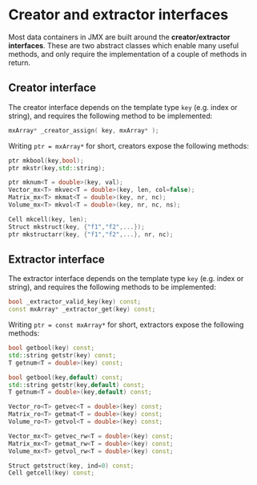 
# Creator and extractor interfaces

Most data containers in JMX are built around the **creator/extractor interfaces**. These are two abstract classes which enable many useful methods, and only require the implementation of a couple of methods in return.

## Creator interface

The creator interface depends on the template type `key` (e.g. index or string), and requires the following method to be implemented:
```cpp
mxArray* _creator_assign( key, mxArray* );
```

Writing `ptr = mxArray*` for short, creators expose the following methods:
```cpp
ptr mkbool(key,bool);
ptr mkstr(key,std::string);

ptr mknum<T = double>(key, val);
Vector_mx<T> mkvec<T = double>(key, len, col=false);
Matrix_mx<T> mkmat<T = double>(key, nr, nc);
Volume_mx<T> mkvol<T = double>(key, nr, nc, ns);

Cell mkcell(key, len);
Struct mkstruct(key, {"f1","f2",...});
ptr mkstructarr(key, {"f1","f2",...}, nr, nc);
```

## Extractor interface

The extractor interface depends on the template type `key` (e.g. index or string), and requires the following methods to be implemented:
```cpp
bool _extractor_valid_key(key) const;
const mxArray* _extractor_get(key) const;
```

Writing `ptr = const mxArray*` for short, extractors expose the following methods:
```cpp
bool getbool(key) const;
std::string getstr(key) const;
T getnum<T = double>(key) const;

bool getbool(key,default) const;
std::string getstr(key,default) const;
T getnum<T = double>(key,default) const;

Vector_ro<T> getvec<T = double>(key) const;
Matrix_ro<T> getmat<T = double>(key) const;
Volume_ro<T> getvol<T = double>(key) const;

Vector_mx<T> getvec_rw<T = double>(key) const;
Matrix_mx<T> getmat_rw<T = double>(key) const;
Volume_mx<T> getvol_rw<T = double>(key) const;

Struct getstruct(key, ind=0) const;
Cell getcell(key) const;
```